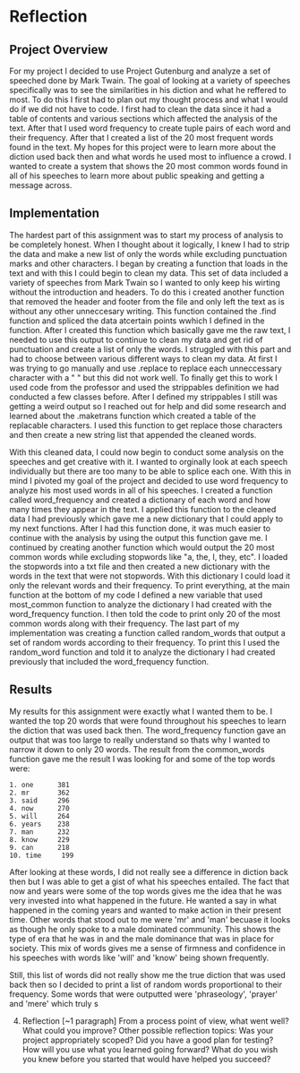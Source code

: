 # Reflection 

## Project Overview

For my project I decided to use Project Gutenburg and analyze a set of speeched done by Mark Twain. The goal of looking at a variety of speeches specifically was to see the similarities in his diction and what he reffered to most. To do this I first had to plan out my thought process and what I would do if we did not have to code. I first had to clean the data since it had a table of contents and various sections which affected the analysis of the text. After that I used word frequency to create tuple pairs of each word and their frequency. After that I created a list of the 20 most frequent words found in the text. My hopes for this project were to learn more about the diction used back then and what words he used most to influence a crowd. I wanted to create a system that shows the 20 most common words found in all of his speeches to learn more about public speaking and getting a message across. 

## Implementation
 <!-- [~2-3 paragraphs] Describe your implementation at a system architecture level. You should NOT walk through your code line by line, or explain every function (we can get that from your docstrings). Instead, talk about the major components, algorithms, data structures and how they fit together. You should also discuss at least one design decision where you had to choose between multiple alternatives, and explain why you made the choice you did. -->

The hardest part of this assignment was to start my process of analysis to be completely honest. When I thought about it logically, I knew I had to strip the data and make a new list of only the words while excluding punctuation marks and other characters. I began by creating a function that loads in the text and with this I could begin to clean my data. This set of data included a variety of speeches from Mark Twain so I wanted to only keep his wirting without the introduction and headers. To do this i created another function that removed the header and footer from the file and only left the text as is without any other unneccesary writing. This function contained the .find function and spliced the data atcertain points wwhich I defined in the function. After I created this function which basically gave me the raw text, I needed to use this output to continue to clean my data and get rid of punctuation and create a list of only the words. I struggled with this part and had to choose between various different ways to clean my data. At first I was trying to go manually and use .replace to replace each unneccessary character with a " " but this did not work well. To finally get this to work I used code from the professor and used the strippables definition we had conducted a few classes before. After I defined my strippables I still was getting a weird output so I reached out for help and did some research and learned about the .maketrans function which created a table of the replacable characters. I used this function to get replace those characters and then create a new string list that appended the cleaned words. 

With this cleaned data, I could now begin to conduct some analysis on the speeches and get creative with it. I wanted to orginally look at each speech individually but there are too many to be able to splice each one. With this in mind I pivoted my goal of the project and decided to use word frequency to analyze his most used words in all of his speeches. I created a function called word_frequency and created a dictionary of each word and how many times they appear in the text. I applied this function to the cleaned data I had previously which gave me a new dictionary that I could apply to my next functions. After I had this function done, it was much easier to continue with the analysis by using the output this function gave me. I continued by creating another function which would output the 20 most common words while excluding stopwords like "a, the, I, they, etc". I loaded the stopwords into a txt file and then created a new dictionary with the words in the text that were not stopwords. With this dictionary I could load it only the relevant words and their frequency. To print everything, at the main function at the bottom of my code I defined a new variable that used most_common function to analyze the dictionary I had created with the word_frequency function. I then told the code to print only 20 of the most common words along with their frequency. The last part of my implementation was creating a function called random_words that output a set of random words according to their frequency. To print this I used the random_word function and told it to analyze  the dictionary I had created previously that included the word_frequency function. 

## Results

My results for this assignment were exactly what I wanted them to be. I wanted the top 20 words that were found throughout his speeches to learn the diction that was used back then. The word_frequency function gave an output that was too large to really understand so thats why I wanted to narrow it down to only 20 words. The result from the common_words function gave me the result I was looking for and some of the top words were: 
    
    1. one      381
    2. mr       362
    3. said     296
    4. now      270
    5. will     264
    6. years    238
    7. man      232
    8. know     229
    9. can      218
    10. time     199
    
After looking at these words, I did not really see a difference in diction back then but I was able to get a gist of what his speeches entailed. The fact that now and years were some of the top words gives me the idea that he was very invested into what happened in the future. He wanted a say in what happened in the coming years and wanted to make action in their present time. Other words that stood out to me were 'mr' and 'man' becuase it looks as though he only spoke to a male dominated community. This shows the type of era that he was in and the male dominance that was in place for society. This mix of words gives me a sense of firmness and confidence in his speeches with words like 'will' and 'know' being shown frequently. 

Still, this list of words did not really show me the true diction that was used back then so I decided to print a list of random words proportional to their frequency. Some words that were outputted were 'phraseology', 'prayer' and 'mere' which truly s



4. Reflection [~1 paragraph] From a process point of view, what went well? What could you improve? Other possible reflection topics: Was your project appropriately scoped? Did you have a good plan for testing? How will you use what you learned going forward? What do you wish you knew before you started that would have helped you succeed?